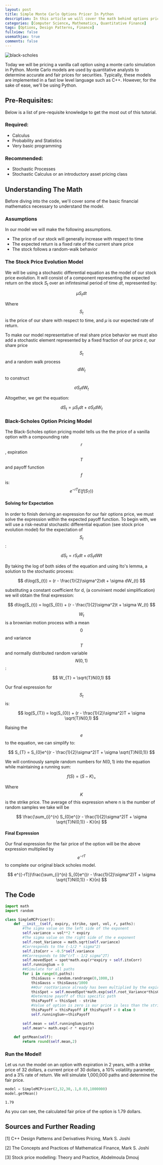 ```yaml
---
layout: post
title: Simple Monte Carlo Options Pricer In Python
description: In this article we will cover the math behind options pricing and implement a monte carlo model in Python. 
categories: [Computer Science, Mathematics, Quantitative Finance]
tags: [Options, Design Patterns, Finance]
fullview: false
usemathjax: true
comments: false
---
```


![black-scholes](/assets/images/black-scholes.jpeg)

Today we will be pricing a vanilla call option using a monte carlo simulation in Python. Monte Carlo models are used by quantitative analysts to determine accurate and fair prices for securities. Typically, these models are implemented in a fast low level language such as C++. However, for the sake of ease, we'll be using Python.

## Pre-Requisites:
Below is a list of pre-requisite knowledge to get the most out of this tutorial.

### Required:
- Calculus
- Probability and Statistics
- Very basic programming

### Recommended:
- Stochastic Processes
- Stochastic Calculus or an introductory asset pricing class

## Understanding The Math
Before diving into the code, we'll cover some of the basic financial mathematics necessary to understand the model.

### Assumptions
In our model we will make the following assumptions.
- The price of our stock will generally increase with respect to time
- The expected return is a fixed rate of the current share price
- The stock follows a random-walk behavior

### The Stock Price Evolution Model
We will be using a stochastic differential equation as the model of our stock price evolution. It will consist of a component representing the expected return on the stock $S_{t}$ over an infintesimal period of time $dt$, represented by: 

$$\mu S_{t}dt$$

Where $$S_{t}$$ is the price of our share with respect to time, and $\mu$ is our expected rate of return.

To make our model representative of real share price behavior we must also add a stochastic element represented by a fixed fraction of our price $\sigma$, our share price $$S_{t}$$ and a random walk process $$dW_{t}$$ to construct 

$$\sigma S_{t} dW_{t}$$

Altogether, we get the equation:

$$
dS_{t} = \mu S_{t}dt + \sigma S_{t} dW_{t}
$$

### Black-Scholes Option Pricing Model
The Black-Scholes option pricing model tells us the the price of a vanilla option with a compounding rate $$r$$
, expiration $$T$$ and payoff function $$f$$ is:
$$
e^{-rT}E(f(S_{T}))
$$

#### Solving for Expectation
In order to finish deriving an expression for our fair options price, we must solve the expression within the expected payoff function. To begin with, we will use a risk-neutral stochastic differential equation (see stock price evolution model) for the expectation of 
$$S_{t}$$:

$$
dS_{t} = rS_{t}dt + \sigma S_{t}dW{t}
$$

By taking the log of both sides of the equation and using Ito's lemma, a solution to the stochastic process:

$$
d\log(S_{t}) = (r - \frac{1}{2}\sigma^2)dt + \sigma dW_{t}
$$

substituting a constant coefficient for d, (a convinient model simplification) we will obtain the final expression:

$$
d\log(S_{t}) = log(S_{0}) + (r - \frac{1}{2}\sigma^2)t + \sigma W_{t}
$$

$$W_{t}$$ is a brownian motion process with a mean $$0$$ and variance $$T$$ and normally distributed random variable $$N(0,1)$$:

$$
W_{T} = \sqrt{T}N(0,1)
$$

Our final expression for $$S_{t}$$ is:

$$
log(S_{T}) = log(S_{0}) + (r - \frac{1}{2}\sigma^2)T + \sigma \sqrt{T}N(0,1)
$$

Raising the $$e$$ to the equation, we can simplify to:

$$
S_{T} = S_{0}e^{(r - \frac{1}{2}\sigma^2)T + \sigma \sqrt{T}N(0,1)}
$$

We will continously sample random numbers for $N(0,1)$ into the equation while maintaining a running sum:

$$
f(S) = (S - K)_{+}
$$

Where $$K$$ is the strike price. The average of this expression where n is the number of random samples we take will be

$$
\frac{\sum_{i}^{n} S_{0}e^{(r - \frac{1}{2}\sigma^2)T + \sigma \sqrt{T}N(0,1)} - K}{n}
$$

#### Final Expression
Our final expression for the fair price of the option will be the above expression multiplied by $$e^{-rT}$$ to complete our original black scholes model.

$$
e^{(-rT)}\frac{\sum_{i}^{n} S_{0}e^{(r - \frac{1}{2}\sigma^2)T + \sigma \sqrt{T}N(0,1)} - K}{n}
$$


## The Code


```python
import math
import random

class SimpleMCPricer():
    def __init__(self, expiry, strike, spot, vol, r, paths):
        #The sigma value on the left side of the exponent
        self.variance = vol**2 * expiry
        #The sigma value on the right side of the e exponent
        self.root_Variance = math.sqrt(self.variance)
        #Corresponds to the (-1/2 * sigma^2)
        self.itoCorr = -0.5*self.variance
        ##Corresponds to S0e^(rT - 1/2 sigma^2T)
        self.movedSpot = spot*math.exp(r*expiry + self.itoCorr)
        self.runningSum = 0
        ##Simulate for all paths
        for i in range(0,paths):
            thisGauss = random.randrange(0,1000,1)
            thisGauss = thisGauss/1000
            ##Our rootVariance already has been multiplied by the expiry
            thisSpot = self.movedSpot*math.exp(self.root_Variance*thisGauss)
            #Determine payoff of this specific path
            thisPayoff = thisSpot - strike
            #Value of option is zero is our price is less than the strike
            thisPayoff = thisPayoff if thisPayoff > 0 else 0
            self.runningSum+=thisPayoff
        
        self.mean = self.runningSum/paths
        self.mean*= math.exp(-r * expiry)
    
    def getMean(self):
        return round(self.mean,2)
```

### Run the Model!
Let us run the model on an option with expiration in 2 years, with a strike price of 32 dollars, a current price of 30 dollars, a 10% volatility parameter, and a 3% rate of return. We will simulate 1,000,000 paths and determine the fair price. 


```python
model = SimpleMCPricer(2,32,30,.1,0.03,1000000)
model.getMean()

```




    1.79



As you can see, the calculated fair price of the option is 1.79 dollars.

## Sources and Further Reading
[1] C++ Design Patterns and Derivatives Pricing, Mark S. Joshi

[2] The Concepts and Practices of Mathematical Finance, Mark S. Joshi

[3] Stock price modelling: Theory and Practice, Abdelmoula Dmouj
